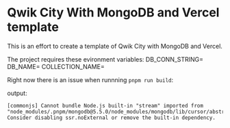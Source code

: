 # Qwik City With MongoDB and Vercel template

This is an effort to create a template of Qwik City with MongoDB and Vercel.

The project requires these evironment variables:
DB_CONN_STRING=<value>
DB_NAME=<value>
COLLECTION_NAME=<value>
  
Right now there is an issue when runnning `pnpm run build`:

output:

```
[commonjs] Cannot bundle Node.js built-in "stream" imported from "node_modules/.pnpm/mongodb@5.5.0/node_modules/mongodb/lib/cursor/abstract_cursor.js". Consider disabling ssr.noExternal or remove the built-in dependency.
```

